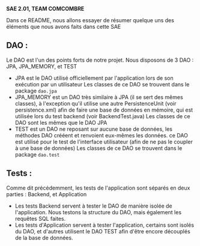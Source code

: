 **SAE 2.01, TEAM COMCOMBRE**

Dans ce README, nous allons essayer de résumer quelque uns des éléments que nous avons faits dans cette SAE

## DAO :
Le DAO est l'un des points forts de notre projet. Nous disposons de 3 DAO : JPA, JPA_MEMORY, et TEST
- JPA est le DAO utilisé officiellement par l'application lors de son exécution par un utilisateur
Les classes de ce DAO se trouvent dans le package `dao.jpa`
- JPA_MEMORY est un DAO très similaire à JPA (il se sert des mêmes classes), à l'exception qu'il utilise une autre PersistenceUnit (voir persistence.xml) afin de faire une base de données en mémoire, qui est utilisée lors du test backend (voir BackendTest.java)
Les classes de ce DAO sont les mêmes que le DAO JPA
- TEST est un DAO ne reposant sur aucune base de données, les méthodes DAO crééent et renvoient eux-mêmes les données. ce DAO est utilisé pour le test de l'interface utilisateur (afin de ne pas le coupler à une base de données)
Les classes de ce DAO se trouvent dans le package `dao.test`

## Tests :
Comme dit précédemment, les tests de l'application sont séparés en deux parties : Backend, et Application
- Les tests Backend servent à tester le DAO de manière isolée de l'application. Nous testons la structure du DAO, mais également les requêtes SQL faites.
- Les tests d'Application servent à tester l'application, certains sont isolés du DAO, et d'autres utilisent le DAO TEST afin d'être encore découplés de la base de données.